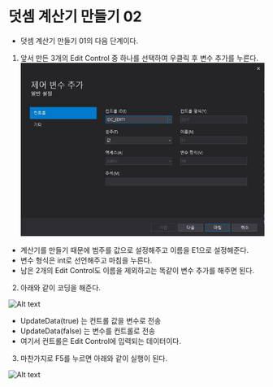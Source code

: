 # 덧셈 계산기 만들기 02
* 덧셈 계산기 만들기 01의 다음 단계이다.  
1. 앞서 만든 3개의 Edit Control 중 하나를 선택하여 우클릭 후 변수 추가를 누른다.
![Alt text](_images/cal_02/cal02_01.JPG)
* 계산기를 만들기 때문에 범주를 값으로 설정해주고 이름을 E1으로 설정해준다.
* 변수 형식은 int로 선언해주고 마침을 누른다.
* 남은 2개의 Edit Control도 이름을 제외하고는 똑같이 변수 추가를 해주면 된다.  
2. 아래와 같이 코딩을 해준다.
  
![Alt text](_images/cal_01/cal02_02.JPG)
* UpdateData(true) 는 컨트롤 값을 변수로 전송
* UpdateData(false) 는 변수를 컨트롤로 전송
* 여기서 컨트롤은 Edit Control에 입력되는 데이터이다.
3. 마찬가지로 F5를 누르면 아래와 같이 실행이 된다.
  
![Alt text](_images/cal_01/cal02_02.JPG)

